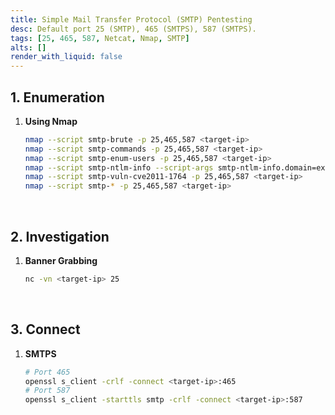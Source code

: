 ```yaml
---
title: Simple Mail Transfer Protocol (SMTP) Pentesting
desc: Default port 25 (SMTP), 465 (SMTPS), 587 (SMTPS).
tags: [25, 465, 587, Netcat, Nmap, SMTP]
alts: []
render_with_liquid: false
---
```


## 1. Enumeration

1. **Using Nmap**

    ```sh
    nmap --script smtp-brute -p 25,465,587 <target-ip>
    nmap --script smtp-commands -p 25,465,587 <target-ip>
    nmap --script smtp-enum-users -p 25,465,587 <target-ip>
    nmap --script smtp-ntlm-info --script-args smtp-ntlm-info.domain=example.com -p 25,465,587 <target-ip>
    nmap --script smtp-vuln-cve2011-1764 -p 25,465,587 <target-ip>
    nmap --script smtp-* -p 25,465,587 <target-ip>
    ```

<br />

## 2. Investigation

1. **Banner Grabbing**

    ```sh
    nc -vn <target-ip> 25
    ```

<br />

## 3. Connect

1. **SMTPS**

    ```sh
    # Port 465
    openssl s_client -crlf -connect <target-ip>:465
    # Port 587
    openssl s_client -starttls smtp -crlf -connect <target-ip>:587
    ```
